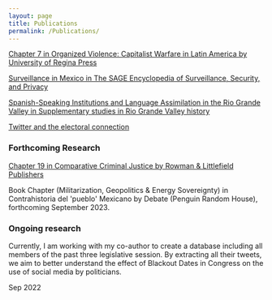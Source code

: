 ```yaml
---
layout: page
title: Publications
permalink: /Publications/
---
```



[Chapter 7 in Organized Violence: Capitalist Warfare in Latin America by University of Regina Press](https://read.amazon.com/kp/embed?asin=B07S5XFNKP&preview=newtab&linkCode=kpe&ref_=cm_sw_r_kb_dp_X2NuFbJJZDT1A)


[Surveillance in Mexico in The SAGE Encyclopedia of Surveillance, Security, and Privacy](/images/MexicoSagePublication.pdf)


[Spanish-Speaking Institutions and Language Assimilation in the Rio Grande Valley in Supplementary studies in Rio Grande Valley history](https://scholarworks.utrgv.edu/regionalhist/15/)


[Twitter and the electoral connection](https://onlinelibrary.wiley.com/doi/abs/10.1111/ssqu.13080)


### Forthcoming Research

[Chapter 19 in Comparative Criminal Justice by Rowman & Littlefield Publishers](https://rowman.com/ISBN/9781538173145/Comparative-Criminal-Justice-International-Trends-and-Practices)

Book Chapter (Militarization, Geopolitics & Energy Sovereignty) in Contrahistoria del 'pueblo' Mexicano by Debate (Penguin Random House), forthcoming September 2023.

### Ongoing research

Currently, I am working with my co-author to create a database including all members of the past three legislative session. By extracting all their tweets, we aim to better understand the effect of Blackout Dates in Congress on the use of social media by politicians.

Sep 2022
